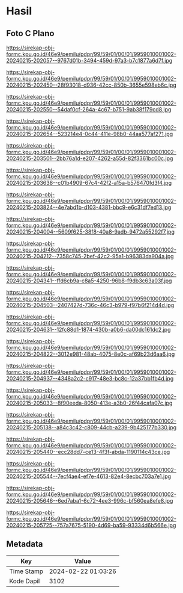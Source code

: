 # Hasil

## Foto C Plano

https://sirekap-obj-formc.kpu.go.id/46e9/pemilu/pdpr/99/59/01/00/01/9959010001002-20240215-202057--9767d01b-3494-459d-97a3-b7c1877a6d7f.jpg

https://sirekap-obj-formc.kpu.go.id/46e9/pemilu/pdpr/99/59/01/00/01/9959010001002-20240215-202450--28f93018-d936-42cc-850b-3655e598eb6c.jpg

https://sirekap-obj-formc.kpu.go.id/46e9/pemilu/pdpr/99/59/01/00/01/9959010001002-20240215-202550--54daf0cf-264a-4c67-b751-9ab38f179cd8.jpg

https://sirekap-obj-formc.kpu.go.id/46e9/pemilu/pdpr/99/59/01/00/01/9959010001002-20240215-202654--523214e4-0c44-411e-98b0-44aa577af271.jpg

https://sirekap-obj-formc.kpu.go.id/46e9/pemilu/pdpr/99/59/01/00/01/9959010001002-20240215-203501--2bb76a1d-e207-4262-a55d-82f3361bc00c.jpg

https://sirekap-obj-formc.kpu.go.id/46e9/pemilu/pdpr/99/59/01/00/01/9959010001002-20240215-203638--c01b4909-67c4-42f2-a15a-b576470fd3f4.jpg

https://sirekap-obj-formc.kpu.go.id/46e9/pemilu/pdpr/99/59/01/00/01/9959010001002-20240215-203824--4e7abd1b-d103-4381-bbc9-e6c31df7ed13.jpg

https://sirekap-obj-formc.kpu.go.id/46e9/pemilu/pdpr/99/59/01/00/01/9959010001002-20240215-204004--5609f625-38f8-40a8-9adb-9472a55292f7.jpg

https://sirekap-obj-formc.kpu.go.id/46e9/pemilu/pdpr/99/59/01/00/01/9959010001002-20240215-204212--7358c745-2bef-42c2-95a1-b96383da904a.jpg

https://sirekap-obj-formc.kpu.go.id/46e9/pemilu/pdpr/99/59/01/00/01/9959010001002-20240215-204341--ffd6cb9a-c8a5-4250-96b8-f9db3c63a03f.jpg

https://sirekap-obj-formc.kpu.go.id/46e9/pemilu/pdpr/99/59/01/00/01/9959010001002-20240215-204503--2407427d-736c-46c3-b979-f97b6f214d4d.jpg

https://sirekap-obj-formc.kpu.go.id/46e9/pemilu/pdpr/99/59/01/00/01/9959010001002-20240215-204631--12fc88d1-1874-430b-a0b6-da00dc161dc2.jpg

https://sirekap-obj-formc.kpu.go.id/46e9/pemilu/pdpr/99/59/01/00/01/9959010001002-20240215-204822--3012e981-48ab-4075-8e0c-af69b23d6aa6.jpg

https://sirekap-obj-formc.kpu.go.id/46e9/pemilu/pdpr/99/59/01/00/01/9959010001002-20240215-204937--4348a2c2-c917-48e3-bc8c-12a37bb1fb4d.jpg

https://sirekap-obj-formc.kpu.go.id/46e9/pemilu/pdpr/99/59/01/00/01/9959010001002-20240215-205033--8f90eeda-8050-413e-a3b0-26f44cafa07c.jpg

https://sirekap-obj-formc.kpu.go.id/46e9/pemilu/pdpr/99/59/01/00/01/9959010001002-20240215-205138--a84c3c42-c809-44cb-a239-9b425177b330.jpg

https://sirekap-obj-formc.kpu.go.id/46e9/pemilu/pdpr/99/59/01/00/01/9959010001002-20240215-205440--ecc28dd7-ce13-4f3f-abda-1190114c43ce.jpg

https://sirekap-obj-formc.kpu.go.id/46e9/pemilu/pdpr/99/59/01/00/01/9959010001002-20240215-205544--7ecf4ae4-ef7e-4613-82e4-8ecbc703a7e1.jpg

https://sirekap-obj-formc.kpu.go.id/46e9/pemilu/pdpr/99/59/01/00/01/9959010001002-20240215-205646--6ed7aba1-6c72-4ee3-996c-bf560ea8efe8.jpg

https://sirekap-obj-formc.kpu.go.id/46e9/pemilu/pdpr/99/59/01/00/01/9959010001002-20240215-205725--757a7675-5190-4d69-ba59-93334d6b566e.jpg


## Metadata

| Key        | Value               |
| ---------- | ------------------- |
| Time Stamp | 2024-02-22 01:03:26 |
| Kode Dapil | 3102                |



